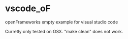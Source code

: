 # vscode_oF
openFrameworks empty example for visual studio code

Curretly only tested on OSX.
"make clean" does not work.
